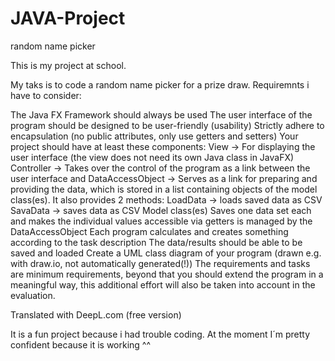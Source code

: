 # JAVA-Project
random name picker

This is my project at school.

My taks is to code a random name picker for a prize draw.
Requiremnts i have to consider:

The Java FX Framework should always be used
The user interface of the program should be designed to be user-friendly (usability)
Strictly adhere to encapsulation (no public attributes, only use getters and setters)
Your project should have at least these components: 
View -> For displaying the user interface (the view does not need its own Java class in JavaFX)
Controller -> Takes over the control of the program as a link between the user interface and 
DataAccessObject -> Serves as a link for preparing and providing the data, which is stored in a list containing objects of the model class(es). It also provides 2 methods:
LoadData -> loads saved data as CSV
SavaData -> saves data as CSV
Model class(es) 
Saves one data set each and makes the individual values accessible via getters
is managed by the DataAccessObject
Each program calculates and creates something according to the task description 
The data/results should be able to be saved and loaded
Create a UML class diagram of your program (drawn e.g. with draw.io, not automatically generated(!))
The requirements and tasks are minimum requirements, beyond that you should extend the program in a meaningful way, this additional effort will also be taken into account in the evaluation.

Translated with DeepL.com (free version)

It is a fun project because i had trouble coding.
At the moment I´m pretty confident because it is working ^^
